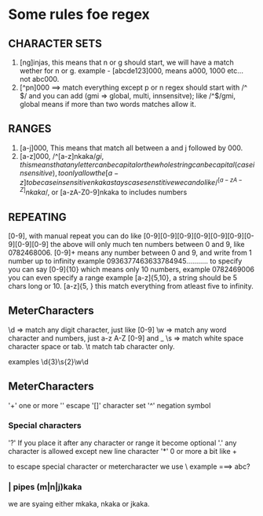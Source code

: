 # Some rules foe regex 

## CHARACTER SETS 

1. [ng]injas, this means that n or g should start, we will have a match wether for n or g.
example - [abcde123]000, means a000, 1000 etc... not abc000.
2. [^pn]000 ==> match everything except p or n
regex should start with /^ $/  and you can add  (gmi => global, multi,  innsensitve); 
like /^$/gmi, global means if more than two words matches allow it. 

## RANGES

1. [a-j]000, This means that match all between a and j followed by 000.
2. [a-z]000, /^[a-z]nkaka$/gi, this means that any letter can be capital or the whole string
can be capital(case insensitive), to only allow the [a-z] to be case insensitive nkaka stays case senstitive we can do like /^[a-zA-Z]nkaka$/, or [a-zA-Z0-9]nkaka to includes numbers

## REPEATING 

[0-9],
with manual repeat you can do like
[0-9][0-9][0-9][0-9][0-9][0-9][0-9][0-9][0-9]
the above will only much ten numbers between 0 and 9, like 0782468006. 
[0-9]+ means any number between 0 and 9, and write from 1 number up to infinity
example 0936377463633784945...........
to specify you can say [0-9]{10} which means only 10 numbers, example 0782469006 
you can even specify a range example [a-z]{5,10}, a string should be 5 chars long or 10.
[a-z]{5, } this match everything from  atleast five to infinity.

## MeterCharacters

\d => match any digit character, just like [0-9]
\w => match any word character and numbers, just a-z A-Z [0-9] and _
\s => match white space character space or tab.
\t match tab character only. 

examples \d{3}\s{2}\w\d 

## MeterCharacters 

'+' one or more 
'\' escape 
'[]' character set
'^' negation symbol 

### Special characters 

'?' If you place it after any character or range it become optional 
'.' any character is allowed except new line  character
'*' 0 or more a bit like + 

to escape special character or metercharacter we use \ 
example ===> abc\? 

### | pipes (m|n|j)kaka 
we are syaing either mkaka, nkaka or jkaka.